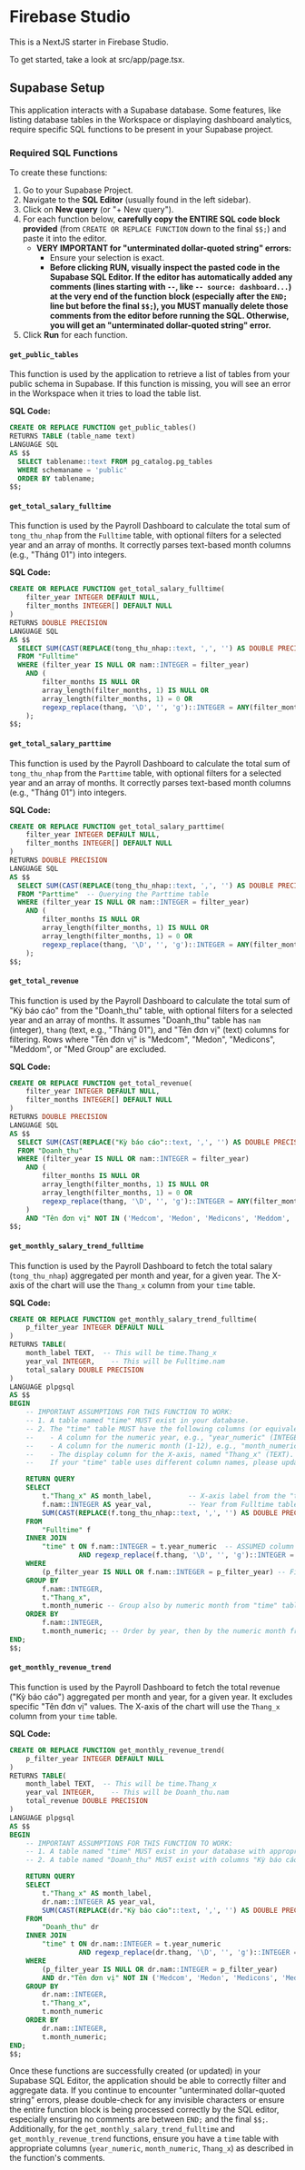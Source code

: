 
# Firebase Studio

This is a NextJS starter in Firebase Studio.

To get started, take a look at src/app/page.tsx.

## Supabase Setup

This application interacts with a Supabase database. Some features, like listing database tables in the Workspace or displaying dashboard analytics, require specific SQL functions to be present in your Supabase project.

### Required SQL Functions

To create these functions:

1.  Go to your Supabase Project.
2.  Navigate to the **SQL Editor** (usually found in the left sidebar).
3.  Click on **New query** (or "+ New query").
4.  For each function below, **carefully copy the ENTIRE SQL code block provided** (from `CREATE OR REPLACE FUNCTION` down to the final `$$;`) and paste it into the editor.
    *   **VERY IMPORTANT for "unterminated dollar-quoted string" errors:**
        *   Ensure your selection is exact.
        *   **Before clicking RUN, visually inspect the pasted code in the Supabase SQL Editor. If the editor has automatically added any comments (lines starting with `--`, like `-- source: dashboard...`) at the very end of the function block (especially after the `END;` line but before the final `$$;`), you MUST manually delete those comments from the editor before running the SQL. Otherwise, you will get an "unterminated dollar-quoted string" error.**
5.  Click **Run** for each function.

#### `get_public_tables`

This function is used by the application to retrieve a list of tables from your public schema in Supabase. If this function is missing, you will see an error in the Workspace when it tries to load the table list.

**SQL Code:**
```sql
CREATE OR REPLACE FUNCTION get_public_tables()
RETURNS TABLE (table_name text)
LANGUAGE SQL
AS $$
  SELECT tablename::text FROM pg_catalog.pg_tables
  WHERE schemaname = 'public'
  ORDER BY tablename;
$$;
```

#### `get_total_salary_fulltime`

This function is used by the Payroll Dashboard to calculate the total sum of `tong_thu_nhap` from the `Fulltime` table, with optional filters for a selected year and an array of months. It correctly parses text-based month columns (e.g., "Tháng 01") into integers.

**SQL Code:**
```sql
CREATE OR REPLACE FUNCTION get_total_salary_fulltime(
    filter_year INTEGER DEFAULT NULL,
    filter_months INTEGER[] DEFAULT NULL
)
RETURNS DOUBLE PRECISION
LANGUAGE SQL
AS $$
  SELECT SUM(CAST(REPLACE(tong_thu_nhap::text, ',', '') AS DOUBLE PRECISION))
  FROM "Fulltime"
  WHERE (filter_year IS NULL OR nam::INTEGER = filter_year)
    AND (
        filter_months IS NULL OR
        array_length(filter_months, 1) IS NULL OR
        array_length(filter_months, 1) = 0 OR
        regexp_replace(thang, '\D', '', 'g')::INTEGER = ANY(filter_months)
    );
$$;
```

#### `get_total_salary_parttime`

This function is used by the Payroll Dashboard to calculate the total sum of `tong_thu_nhap` from the `Parttime` table, with optional filters for a selected year and an array of months. It correctly parses text-based month columns (e.g., "Tháng 01") into integers.

**SQL Code:**
```sql
CREATE OR REPLACE FUNCTION get_total_salary_parttime(
    filter_year INTEGER DEFAULT NULL,
    filter_months INTEGER[] DEFAULT NULL
)
RETURNS DOUBLE PRECISION
LANGUAGE SQL
AS $$
  SELECT SUM(CAST(REPLACE(tong_thu_nhap::text, ',', '') AS DOUBLE PRECISION))
  FROM "Parttime"  -- Querying the Parttime table
  WHERE (filter_year IS NULL OR nam::INTEGER = filter_year)
    AND (
        filter_months IS NULL OR
        array_length(filter_months, 1) IS NULL OR
        array_length(filter_months, 1) = 0 OR
        regexp_replace(thang, '\D', '', 'g')::INTEGER = ANY(filter_months)
    );
$$;
```

#### `get_total_revenue`

This function is used by the Payroll Dashboard to calculate the total sum of "Kỳ báo cáo" from the "Doanh_thu" table, with optional filters for a selected year and an array of months. It assumes "Doanh_thu" table has `nam` (integer), `thang` (text, e.g., "Tháng 01"), and "Tên đơn vị" (text) columns for filtering. Rows where "Tên đơn vị" is "Medcom", "Medon", "Medicons", "Meddom", or "Med Group" are excluded.

**SQL Code:**
```sql
CREATE OR REPLACE FUNCTION get_total_revenue(
    filter_year INTEGER DEFAULT NULL,
    filter_months INTEGER[] DEFAULT NULL
)
RETURNS DOUBLE PRECISION
LANGUAGE SQL
AS $$
  SELECT SUM(CAST(REPLACE("Kỳ báo cáo"::text, ',', '') AS DOUBLE PRECISION))
  FROM "Doanh_thu"
  WHERE (filter_year IS NULL OR nam::INTEGER = filter_year)
    AND (
        filter_months IS NULL OR
        array_length(filter_months, 1) IS NULL OR
        array_length(filter_months, 1) = 0 OR
        regexp_replace(thang, '\D', '', 'g')::INTEGER = ANY(filter_months)
    )
    AND "Tên đơn vị" NOT IN ('Medcom', 'Medon', 'Medicons', 'Meddom', 'Med Group');
$$;
```

#### `get_monthly_salary_trend_fulltime`

This function is used by the Payroll Dashboard to fetch the total salary (`tong_thu_nhap`) aggregated per month and year, for a given year. The X-axis of the chart will use the `Thang_x` column from your `time` table.

**SQL Code:**
```sql
CREATE OR REPLACE FUNCTION get_monthly_salary_trend_fulltime(
    p_filter_year INTEGER DEFAULT NULL
)
RETURNS TABLE(
    month_label TEXT,  -- This will be time.Thang_x
    year_val INTEGER,    -- This will be Fulltime.nam
    total_salary DOUBLE PRECISION
)
LANGUAGE plpgsql
AS $$
BEGIN
    -- IMPORTANT ASSUMPTIONS FOR THIS FUNCTION TO WORK:
    -- 1. A table named "time" MUST exist in your database.
    -- 2. The "time" table MUST have the following columns (or equivalents):
    --    - A column for the numeric year, e.g., "year_numeric" (INTEGER). Used for joining with Fulltime.nam.
    --    - A column for the numeric month (1-12), e.g., "month_numeric" (INTEGER). Used for joining with the parsed month from Fulltime.thang AND for sorting.
    --    - The display column for the X-axis, named "Thang_x" (TEXT). This is what will be shown on the chart.
    --    If your "time" table uses different column names, please update the JOIN clause below.

    RETURN QUERY
    SELECT
        t."Thang_x" AS month_label,         -- X-axis label from the "time" table
        f.nam::INTEGER AS year_val,         -- Year from Fulltime table
        SUM(CAST(REPLACE(f.tong_thu_nhap::text, ',', '') AS DOUBLE PRECISION)) AS total_salary
    FROM
        "Fulltime" f
    INNER JOIN
        "time" t ON f.nam::INTEGER = t.year_numeric  -- ASSUMED column name in "time" table
                 AND regexp_replace(f.thang, '\D', '', 'g')::INTEGER = t.month_numeric -- ASSUMED column name in "time" table
    WHERE
        (p_filter_year IS NULL OR f.nam::INTEGER = p_filter_year) -- Filter on Fulltime.nam
    GROUP BY
        f.nam::INTEGER,
        t."Thang_x",
        t.month_numeric -- Group also by numeric month from "time" table for ordering
    ORDER BY
        f.nam::INTEGER,
        t.month_numeric; -- Order by year, then by the numeric month from "time" table for correct trend
END;
$$;
```

#### `get_monthly_revenue_trend`

This function is used by the Payroll Dashboard to fetch the total revenue ("Kỳ báo cáo") aggregated per month and year, for a given year. It excludes specific "Tên đơn vị" values. The X-axis of the chart will use the `Thang_x` column from your `time` table.

**SQL Code:**
```sql
CREATE OR REPLACE FUNCTION get_monthly_revenue_trend(
    p_filter_year INTEGER DEFAULT NULL
)
RETURNS TABLE(
    month_label TEXT,  -- This will be time.Thang_x
    year_val INTEGER,    -- This will be Doanh_thu.nam
    total_revenue DOUBLE PRECISION
)
LANGUAGE plpgsql
AS $$
BEGIN
    -- IMPORTANT ASSUMPTIONS FOR THIS FUNCTION TO WORK:
    -- 1. A table named "time" MUST exist in your database with appropriate columns (year_numeric, month_numeric, Thang_x).
    -- 2. A table named "Doanh_thu" MUST exist with columns "Kỳ báo cáo", "nam", "thang", and "Tên đơn vị".

    RETURN QUERY
    SELECT
        t."Thang_x" AS month_label,
        dr.nam::INTEGER AS year_val,
        SUM(CAST(REPLACE(dr."Kỳ báo cáo"::text, ',', '') AS DOUBLE PRECISION)) AS total_revenue
    FROM
        "Doanh_thu" dr
    INNER JOIN
        "time" t ON dr.nam::INTEGER = t.year_numeric
                 AND regexp_replace(dr.thang, '\D', '', 'g')::INTEGER = t.month_numeric
    WHERE
        (p_filter_year IS NULL OR dr.nam::INTEGER = p_filter_year)
        AND dr."Tên đơn vị" NOT IN ('Medcom', 'Medon', 'Medicons', 'Meddom', 'Med Group')
    GROUP BY
        dr.nam::INTEGER,
        t."Thang_x",
        t.month_numeric
    ORDER BY
        dr.nam::INTEGER,
        t.month_numeric;
END;
$$;
```

Once these functions are successfully created (or updated) in your Supabase SQL Editor, the application should be able to correctly filter and aggregate data. If you continue to encounter "unterminated dollar-quoted string" errors, please double-check for any invisible characters or ensure the entire function block is being processed correctly by the SQL editor, especially ensuring no comments are between `END;` and the final `$$;`.
Additionally, for the `get_monthly_salary_trend_fulltime` and `get_monthly_revenue_trend` functions, ensure you have a `time` table with appropriate columns (`year_numeric`, `month_numeric`, `Thang_x`) as described in the function's comments.
